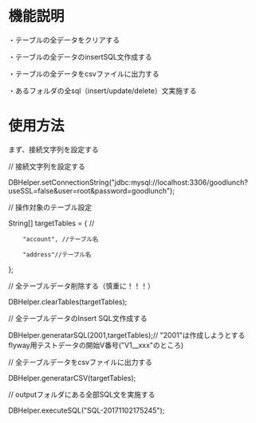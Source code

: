 # 機能説明

・テーブルの全データをクリアする

・テーブルの全データのinsertSQL文作成する

・テーブルの全データをcsvファイルに出力する

・あるフォルダの全sql（insert/update/delete）文実施する


# 使用方法

まず、接続文字列を設定する


// 接続文字列を設定する

DBHelper.setConnectionString("jdbc:mysql://localhost:3306/goodlunch?useSSL=false&user=root&password=goodlunch");


// 操作対象のテーブル設定

String[] targetTables = { //

		"account", //テーブル名
		
		"address"//テーブル名
};


// 全テーブルデータ削除する（慎重に！！！）

DBHelper.clearTables(targetTables);


// 全テーブルデータのInsert SQL文作成する

DBHelper.generatarSQL(2001,targetTables);// "2001"は作成しようとするflyway用テストデータの開始V番号("V1__xxx"のところ)



// 全テーブルデータをcsvファイルに出力する

DBHelper.generatarCSV(targetTables);


// outputフォルダにある全部SQL文を実施する

DBHelper.executeSQL("SQL-20171102175245");
